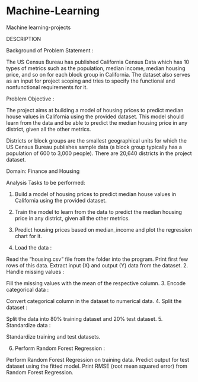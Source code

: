 # Machine-Learning
Machine learning-projects

DESCRIPTION

Background of Problem Statement :

The US Census Bureau has published California Census Data which has 10 types of metrics such as the population, median income, median housing price,
and so on for each block group in California. The dataset also serves as an input for project scoping and tries to specify the functional and 
nonfunctional requirements for it.

Problem Objective :

The project aims at building a model of housing prices to predict median house values in California using the provided dataset. 
This model should learn from the data and be able to predict the median housing price in any district, given all the other metrics.

Districts or block groups are the smallest geographical units for which the US Census Bureau
publishes sample data (a block group typically has a population of 600 to 3,000 people). There are 20,640 districts in the project dataset.

Domain: Finance and Housing

Analysis Tasks to be performed:

1. Build a model of housing prices to predict median house values in California using the provided dataset.

2. Train the model to learn from the data to predict the median housing price in any district, given all the other metrics.

3. Predict housing prices based on median_income and plot the regression chart for it.

1. Load the data :

Read the “housing.csv” file from the folder into the program.
Print first few rows of this data.
Extract input (X) and output (Y) data from the dataset.
2. Handle missing values :

Fill the missing values with the mean of the respective column.
3. Encode categorical data :

Convert categorical column in the dataset to numerical data.
4. Split the dataset : 

Split the data into 80% training dataset and 20% test dataset.
5. Standardize data :

Standardize training and test datasets.

6. Perform Random Forest Regression :

Perform Random Forest Regression on training data.
Predict output for test dataset using the fitted model.
Print RMSE (root mean squared error) from Random Forest Regression.
